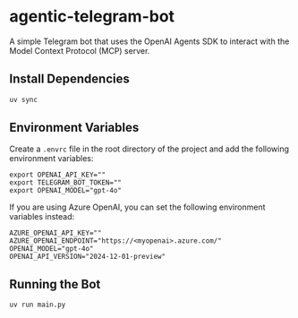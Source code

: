 # agentic-telegram-bot
A simple Telegram bot that uses the OpenAI Agents SDK to interact with the Model Context Protocol (MCP) server.

## Install Dependencies

```bash
uv sync
```


## Environment Variables

Create a `.envrc` file in the root directory of the project and add the following environment variables:

```
export OPENAI_API_KEY=""
export TELEGRAM_BOT_TOKEN=""
export OPENAI_MODEL="gpt-4o"
```

If you are using Azure OpenAI, you can set the following environment variables instead:

```
AZURE_OPENAI_API_KEY=""
AZURE_OPENAI_ENDPOINT="https://<myopenai>.azure.com/"
OPENAI_MODEL="gpt-4o"
OPENAI_API_VERSION="2024-12-01-preview"
```

## Running the Bot

```bash
uv run main.py
